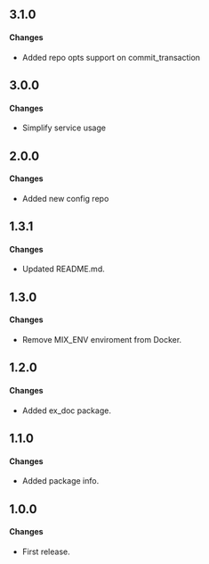 3.1.0
------
#### Changes
* Added repo opts support on commit_transaction

3.0.0
------
#### Changes
* Simplify service usage

2.0.0
------
#### Changes
* Added new config repo

1.3.1
------
#### Changes
* Updated README.md.

1.3.0
------
#### Changes
* Remove MIX_ENV enviroment from Docker.

1.2.0
------
#### Changes
* Added ex_doc package.

1.1.0
------
#### Changes
* Added package info.

1.0.0
------
#### Changes
* First release.